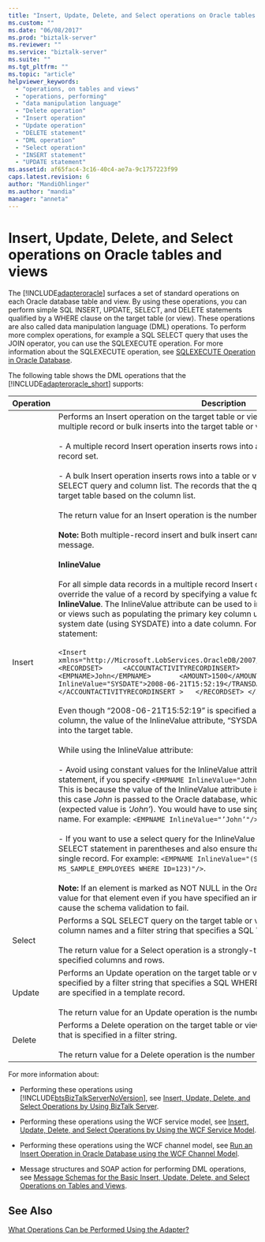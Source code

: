 ```yaml
---
title: "Insert, Update, Delete, and Select operations on Oracle tables and views | Microsoft Docs"
ms.custom: ""
ms.date: "06/08/2017"
ms.prod: "biztalk-server"
ms.reviewer: ""
ms.service: "biztalk-server"
ms.suite: ""
ms.tgt_pltfrm: ""
ms.topic: "article"
helpviewer_keywords: 
  - "operations, on tables and views"
  - "operations, performing"
  - "data manipulation language"
  - "Delete operation"
  - "Insert operation"
  - "Update operation"
  - "DELETE statement"
  - "DML operation"
  - "Select operation"
  - "INSERT statement"
  - "UPDATE statement"
ms.assetid: af65fac4-3c16-40c4-ae7a-9c1757223f99
caps.latest.revision: 6
author: "MandiOhlinger"
ms.author: "mandia"
manager: "anneta"
---
```

# Insert, Update, Delete, and Select operations on Oracle tables and views
The [!INCLUDE[adapteroracle](../../includes/adapteroracle-md.md)] surfaces a set of standard operations on each Oracle database table and view. By using these operations, you can perform simple SQL INSERT, UPDATE, SELECT, and DELETE statements qualified by a WHERE clause on the target table (or view). These operations are also called data manipulation language (DML) operations. To perform more complex operations, for example a SQL SELECT query that uses the JOIN operator, you can use the SQLEXECUTE operation. For more information about the SQLEXECUTE operation, see [SQLEXECUTE Operation in Oracle Database](../../adapters-and-accelerators/adapter-oracle-database/sqlexecute-operation-in-oracle-database.md).  
  
 The following table shows the DML operations that the [!INCLUDE[adapteroracle_short](../../includes/adapteroracle-short-md.md)] supports:  
  
|Operation|Description|  
|---------------|-----------------|  
|Insert|Performs an Insert operation on the target table or view. The Insert operation supports multiple record or bulk inserts into the target table or view:<br /><br /> - A multiple record Insert operation inserts rows into a table or view based on a supplied record set.<br /><br /> - A bulk Insert operation inserts rows into a table or view based on a supplied SQL SELECT query and column list. The records that the query returns are inserted into the target table based on the column list.<br /><br /> The return value for an Insert operation is the number of rows inserted.<br /><br /> **Note:** Both multiple-record insert and bulk insert cannot be combined in the same message.<br /><br /> **InlineValue**<br /><br /> For all simple data records in a multiple record Insert operation, you can choose to override the value of a record by specifying a value for an optional attribute called **InlineValue**. The InlineValue attribute can be used to insert computed values into tables or views such as populating the primary key column using a sequence or inserting system date (using SYSDATE) into a date column. For example, in the following INSERT statement:<br /><br /> `<Insert xmlns="http://Microsoft.LobServices.OracleDB/2007/03/SCOTT/Table/ACCOUNTACTIVITY">   <RECORDSET>     <ACCOUNTACTIVITYRECORDINSERT>       <ACCOUNT>10001</ACCOUNT>       <EMPNAME>John</EMPNAME>       <AMOUNT>1500</AMOUNT>       <TRANSDATE InlineValue="SYSDATE">2008-06-21T15:52:19</TRANSDATE>       </ACCOUNTACTIVITYRECORDINSERT >   </RECORDSET> </Insert>`<br /><br /> Even though “2008-06-21T15:52:19” is specified as a value for the TRANSDATE column, the value of the InlineValue attribute, “SYSDATE,” (system date) will be inserted into the target table.<br /><br /> While using the InlineValue attribute:<br /><br /> - Avoid using constant values for the InlineValue attribute. For example, in the INSERT statement, if you specify `<EMPNAME InlineValue="John"/>` then it will result in an error. This is because the value of the InlineValue attribute is passed on as-is to Oracle, and in this case *John* is passed to the Oracle database, which is not the expected value (expected value is *‘John’*). You would have to use single quotes around the employee name. For example: `<EMPNAME InlineValue="’John’"/>`.<br /><br /> - If you want to use a select query for the InlineValue attribute, you must enclose the SELECT statement in parentheses and also ensure that the select query fetches only a single record. For example: `<EMPNAME InlineValue="(SELECT NAME FROM MS_SAMPLE_EMPLOYEES WHERE ID=123)"/>`.<br /><br /> **Note:** If an element is marked as NOT NULL in the Oracle database, you must specify a value for that element even if you have specified an inline value. Failing to do this will cause the schema validation to fail.|  
|Select|Performs a SQL SELECT query on the target table or view based on a supplied list of column names and a filter string that specifies a SQL WHERE clause.<br /><br /> The return value for a Select operation is a strongly-typed result set that contains the specified columns and rows.|  
|Update|Performs an Update operation on the target table or view. The records to be updated are specified by a filter string that specifies a SQL WHERE clause. The values for the update are specified in a template record.<br /><br /> The return value for an Update operation is the number of rows updated.|  
|Delete|Performs a Delete operation on the target table or view based on a SQL WHERE clause that is specified in a filter string.<br /><br /> The return value for a Delete operation is the number of rows deleted.|  
  
 For more information about:  
  
-   Performing these operations using [!INCLUDE[btsBizTalkServerNoVersion](../../includes/btsbiztalkservernoversion-md.md)], see [Insert, Update, Delete, and Select Operations by Using BizTalk Server](../../adapters-and-accelerators/adapter-oracle-database/insert-update-delete-select-operations-using-biztalk-server-with-oracle-db.md).  
  
-   Performing these operations using the WCF service model, see [Insert, Update, Delete, and Select Operations by Using the WCF Service Model](../../adapters-and-accelerators/adapter-oracle-database/insert-update-delete-select-operations-in-oracle-db-using-a-wcf-service.md).  
  
-   Performing these operations using the WCF channel model, see [Run an Insert Operation in Oracle Database using the WCF Channel Model](../../adapters-and-accelerators/adapter-oracle-database/run-an-insert-operation-in-oracle-database-using-the-wcf-channel-model.md).  
  
-   Message structures and SOAP action for performing DML operations, see [Message Schemas for the Basic Insert, Update, Delete, and Select Operations on Tables and Views](../../adapters-and-accelerators/adapter-oracle-database/message-schemas-for-insert-update-delete-and-select-on-tables-and-views.md).  
  
## See Also  
 [What Operations Can be Performed Using the Adapter?](https://msdn.microsoft.com/library/cc185219(v=bts.10).aspx)
